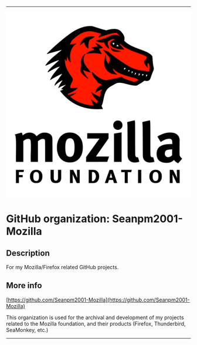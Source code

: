   
***

![MozillaFoundationLogo.png failed to load. The file may be missing or corrupt. Check the file path for errors first.](/AdditionalInfo/1/Seanpm2001-Mozilla/MozillaFoundationLogo.png)

# GitHub organization: Seanpm2001-Mozilla

## Description

For my Mozilla/Firefox related GitHub projects.

## More info

[https://github.com/Seanpm2001-Mozilla](https://github.com/Seanpm2001-Mozilla)

This organization is used for the archival and development of my projects related to the Mozilla foundation, and their products (Firefox, Thunderbird, SeaMonkey, etc.)

***
